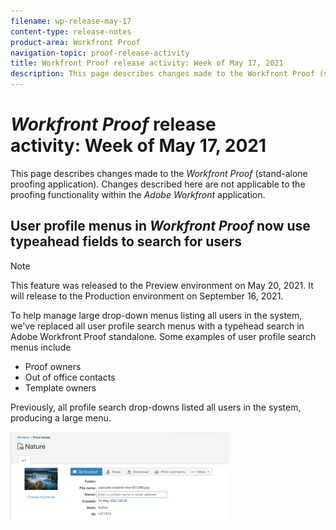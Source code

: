 ```yaml
---
filename: wp-release-may-17
content-type: release-notes
product-area: Workfront Proof
navigation-topic: proof-release-activity
title: Workfront Proof release activity: Week of May 17, 2021
description: This page describes changes made to the Workfront Proof (stand-alone proofing application). Changes described here are not applicable to the proofing functionality within the Adobe Workfront application.
---
```


# *Workfront Proof* release activity:&nbsp;Week of May 17, 2021

This page describes changes made to the *Workfront Proof* (stand-alone proofing application). Changes described here are not applicable to the proofing functionality within the *Adobe Workfront* application.

## User profile menus in *Workfront Proof* now use typeahead fields to search for users

>[!NOTE]
>
>This feature was released to the Preview environment on May 20, 2021. It will release to the Production environment on September 16, 2021.

To help manage large drop-down menus listing all users in the system, we've replaced all user profile search menus with a typehead search in Adobe Workfront Proof standalone. Some examples of user profile search menus include

* Proof owners
* Out of office contacts
* Template owners

Previously, all profile search drop-downs listed all users in the system, producing a large menu.

![](assets/user-profile-typeahead-350x142.png)

